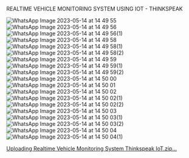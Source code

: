 REALTIME VEHICLE MONITORING SYSTEM USING IOT - THINKSPEAK

![WhatsApp Image 2023-05-14 at 14 49 55](https://github.com/IONHAX04/Realtime-Vehicle-Monitoring-System-using-IoT/assets/93087438/76f9e9f2-6396-4060-8f9c-8450ab558f78)
![WhatsApp Image 2023-05-14 at 14 49 56](https://github.com/IONHAX04/Realtime-Vehicle-Monitoring-System-using-IoT/assets/93087438/8cc89a80-0b1f-418d-95e2-059566142edc)
![WhatsApp Image 2023-05-14 at 14 49 56(1)](https://github.com/IONHAX04/Realtime-Vehicle-Monitoring-System-using-IoT/assets/93087438/a1e54224-66cd-4e36-9507-055172740eb2)
![WhatsApp Image 2023-05-14 at 14 49 58](https://github.com/IONHAX04/Realtime-Vehicle-Monitoring-System-using-IoT/assets/93087438/09b699d7-affb-4859-b585-8611f59fc841)
![WhatsApp Image 2023-05-14 at 14 49 58(1)](https://github.com/IONHAX04/Realtime-Vehicle-Monitoring-System-using-IoT/assets/93087438/6e06210e-7b8c-4d8a-8c3c-38fa2febdf0f)
![WhatsApp Image 2023-05-14 at 14 49 58(2)](https://github.com/IONHAX04/Realtime-Vehicle-Monitoring-System-using-IoT/assets/93087438/6c0d7f72-a117-4a51-a17e-4f2f2e71c87e)
![WhatsApp Image 2023-05-14 at 14 49 59](https://github.com/IONHAX04/Realtime-Vehicle-Monitoring-System-using-IoT/assets/93087438/2bdd43d4-305f-4c91-9f5e-b3b21245e4b0)
![WhatsApp Image 2023-05-14 at 14 49 59(1)](https://github.com/IONHAX04/Realtime-Vehicle-Monitoring-System-using-IoT/assets/93087438/0b9dbd2b-65a7-4a10-a37d-c0738095d3dd)
![WhatsApp Image 2023-05-14 at 14 49 59(2)](https://github.com/IONHAX04/Realtime-Vehicle-Monitoring-System-using-IoT/assets/93087438/bd6bf5a0-9425-4a7d-8cb6-4acd37f41265)
![WhatsApp Image 2023-05-14 at 14 50 00](https://github.com/IONHAX04/Realtime-Vehicle-Monitoring-System-using-IoT/assets/93087438/44336bb6-9f2e-4b8e-86b8-7f3ab0373ea1)
![WhatsApp Image 2023-05-14 at 14 50 01](https://github.com/IONHAX04/Realtime-Vehicle-Monitoring-System-using-IoT/assets/93087438/326ec204-2fef-4e03-ae09-f6572227e86e)
![WhatsApp Image 2023-05-14 at 14 50 02](https://github.com/IONHAX04/Realtime-Vehicle-Monitoring-System-using-IoT/assets/93087438/d26e4bda-b600-4971-a016-3b337bba0066)
![WhatsApp Image 2023-05-14 at 14 50 02(1)](https://github.com/IONHAX04/Realtime-Vehicle-Monitoring-System-using-IoT/assets/93087438/e6d95e0c-6ef5-455e-bf28-ef04a54c3dfa)
![WhatsApp Image 2023-05-14 at 14 50 02(2)](https://github.com/IONHAX04/Realtime-Vehicle-Monitoring-System-using-IoT/assets/93087438/f0e8f841-819a-4ca9-9487-ca7763a900fa)
![WhatsApp Image 2023-05-14 at 14 50 03](https://github.com/IONHAX04/Realtime-Vehicle-Monitoring-System-using-IoT/assets/93087438/c815f747-91ce-47d3-ba91-1fadee41716c)
![WhatsApp Image 2023-05-14 at 14 50 03(1)](https://github.com/IONHAX04/Realtime-Vehicle-Monitoring-System-using-IoT/assets/93087438/9c3f8f75-6a3b-443c-93dd-ce368ab74ba0)
![WhatsApp Image 2023-05-14 at 14 50 03(2)](https://github.com/IONHAX04/Realtime-Vehicle-Monitoring-System-using-IoT/assets/93087438/3cbad2d5-4479-449d-9e10-4317e2a5a268)
![WhatsApp Image 2023-05-14 at 14 50 04](https://github.com/IONHAX04/Realtime-Vehicle-Monitoring-System-using-IoT/assets/93087438/3c4d9801-0876-46e5-8576-bd0bb3e28939)
![WhatsApp Image 2023-05-14 at 14 50 04(1)](https://github.com/IONHAX04/Realtime-Vehicle-Monitoring-System-using-IoT/assets/93087438/1d60ee0c-c608-4070-917a-3d11f25743db)


[Uploading Realtime Vehicle Monitoring System Thinkspeak IoT.zip…]()

